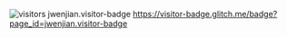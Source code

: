 ![visitors](https://visitor-badge.glitch.me/badge?page_id=hankypoo7.hankypoo7.github.io)
jwenjian.visitor-badge
https://visitor-badge.glitch.me/badge?page_id=jwenjian.visitor-badge
